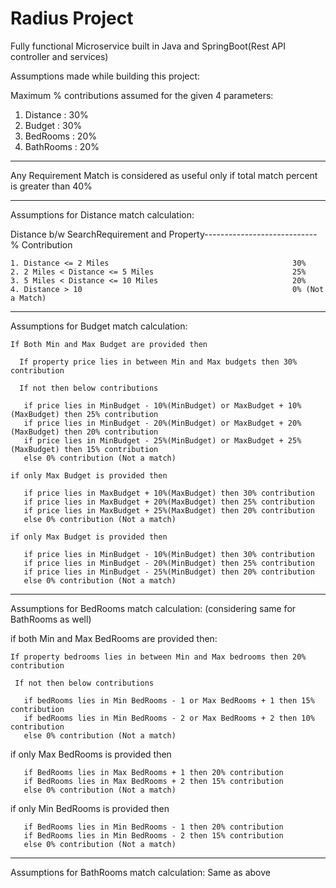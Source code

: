 # Radius Project
Fully functional Microservice built in Java and SpringBoot(Rest API controller and services)

Assumptions made while building this project:

  Maximum % contributions assumed for the given 4 parameters:
  1. Distance : 30%
  2. Budget : 30%
  3. BedRooms : 20%
  4. BathRooms : 20%
  
 ------------------------------------------------------------------------------------------------------------------------------------
  
 Any Requirement Match is considered as useful only if total match percent is greater than 40%
 
 ------------------------------------------------------------------------------------------------------------------------------------
 
 Assumptions for Distance match calculation:
 
   Distance b/w SearchRequirement and Property---------------------------- % Contribution
   
    1. Distance <= 2 Miles                                         30%
    2. 2 Miles < Distance <= 5 Miles                               25%
    3. 5 Miles < Distance <= 10 Miles                              20% 
    4. Distance > 10                                               0% (Not a Match) 
    
    
  ------------------------------------------------------------------------------------------------------------------------------------
    
 Assumptions for Budget match calculation:    
    
    If Both Min and Max Budget are provided then
    
      If property price lies in between Min and Max budgets then 30% contribution

      If not then below contributions
      
       if price lies in MinBudget - 10%(MinBudget) or MaxBudget + 10%(MaxBudget) then 25% contribution
       if price lies in MinBudget - 20%(MinBudget) or MaxBudget + 20%(MaxBudget) then 20% contribution
       if price lies in MinBudget - 25%(MinBudget) or MaxBudget + 25%(MaxBudget) then 15% contribution
       else 0% contribution (Not a match)
       
    if only Max Budget is provided then
    
       if price lies in MaxBudget + 10%(MaxBudget) then 30% contribution
       if price lies in MaxBudget + 20%(MaxBudget) then 25% contribution
       if price lies in MaxBudget + 25%(MaxBudget) then 20% contribution
       else 0% contribution (Not a match)
       
    if only Max Budget is provided then   
    
       if price lies in MinBudget - 10%(MinBudget) then 30% contribution
       if price lies in MinBudget - 20%(MinBudget) then 25% contribution
       if price lies in MinBudget - 25%(MinBudget) then 20% contribution
       else 0% contribution (Not a match)
  
  ------------------------------------------------------------------------------------------------------------------------------------
    
 Assumptions for BedRooms match calculation: (considering same for BathRooms as well)   
 
  if both Min and Max BedRooms are provided then:
  
    If property bedrooms lies in between Min and Max bedrooms then 20% contribution
    
     If not then below contributions
     
       if bedRooms lies in Min BedRooms - 1 or Max BedRooms + 1 then 15% contribution
       if bedRooms lies in Min BedRooms - 2 or Max BedRooms + 2 then 10% contribution
       else 0% contribution (Not a match)
       
  if only Max BedRooms is provided then
  
       if BedRooms lies in Max BedRooms + 1 then 20% contribution
       if BedRooms lies in Max BedRooms + 2 then 15% contribution
       else 0% contribution (Not a match)     
       
  if only Min BedRooms is provided then
  
       if BedRooms lies in Min BedRooms - 1 then 20% contribution
       if BedRooms lies in Min BedRooms - 2 then 15% contribution
       else 0% contribution (Not a match)     
       
  ------------------------------------------------------------------------------------------------------------------------------------
  
  Assumptions for BathRooms match calculation: Same as above 
   

